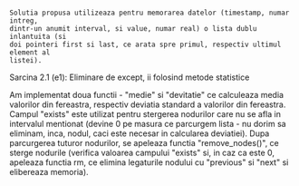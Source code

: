 ~~~~~~~~~~~~~~~~~~~~~~~~~~~~~~~~~~~~~~~~~~~~~~~~~~~~~~~~~~~~~~~~~~~~~~~~~~~~~~~~

Solutia propusa utilizeaza pentru memorarea datelor (timestamp, numar intreg,
dintr-un anumit interval, si value, numar real) o lista dublu inlantuita (si
doi pointeri first si last, ce arata spre primul, respectiv ultimul element al
listei).

~~~~~~~~~~~~~~~~~~~~~~~~~~~~~~~~~~~~~~~~~~~~~~~~~~~~~~~~~~~~~~~~~~~~~~~~~~~~~~~~

Sarcina 2.1 (e1):
    Eliminare de except, ii folosind metode statistice
    
Am implementat doua functii - "medie" si "devitatie" ce calculeaza media
valorilor din fereastra, respectiv deviatia standard a valorilor din fereastra.
Campul "exists" este utilizat pentru stergerea nodurilor care nu se afla in
intervalul mentionat (devine 0 pe masura ce parcurgem lista - nu dorim sa
eliminam, inca, nodul, caci este necesar in calcularea deviatiei). Dupa
parcurgerea tuturor nodurilor, se apeleaza functia "remove_nodes()", ce sterge
nodurile (verifica valoarea campului "exists" si, in caz ca este 0, apeleaza
functia rm, ce elimina legaturile nodului cu "previous" si "next" si
elibereaza memoria).


~~~~~~~~~~~~~~~~~~~~~~~~~~~~~~~~~~~~~~~~~~~~~~~~~~~~~~~~~~~~~~~~~~~~~~~~~~~~~~~~